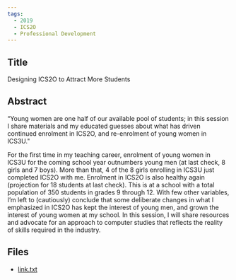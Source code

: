 ```yaml
---
tags:
  - 2019
  - ICS2O
  - Professional Development
---
```

    
## Title

Designing ICS2O to Attract More Students

## Abstract

“Young women are one half of our available pool of students; in this session I share materials and my educated guesses about what has driven continued enrolment in ICS2O, and re-enrolment of young women in ICS3U."

For the first time in my teaching career, enrolment of young women in ICS3U for the coming school year outnumbers young men (at last check, 8 girls and 7 boys). More than that, 4 of the 8 girls enrolling in ICS3U just completed ICS2O with me. Enrolment in ICS2O is also healthy again (projection for 18 students at last check). This is at a school with a total population of 350 students in grades 9 through 12. With few other variables, I’m left to (cautiously) conclude that some deliberate changes in what I emphasized in ICS2O has kept the interest of young men, and grown the interest of young women at my school. In this session, I will share resources and advocate for an approach to computer studies that reflects the reality of skills required in the industry.

## Files

- [link.txt](https://www.russellgordon.ca/acse/cemc-cse-resources/resources/2019/Russell_Gordon/link.txt)
